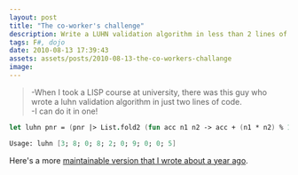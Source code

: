 ```yaml
---
layout: post
title: "The co-worker's challenge"
description: Write a LUHN validation algorithm in less than 2 lines of code.
tags: F#, dojo
date: 2010-08-13 17:39:43
assets: assets/posts/2010-08-13-the-co-workers-challange
image: 
---
```


> -When I took a LISP course at university, there was this guy who wrote a luhn validation algorithm in just two lines of code.  
> -I can do it in one!

```fsharp
let luhn pnr = (pnr |> List.fold2 (fun acc n1 n2 -> acc + (n1 * n2) % 10 + n1 * n2 / 10) 0 ([1..10] |> List.map (fun x -> (x % 2) + 1))) % 10 = 0                          

Usage: luhn [3; 8; 0; 8; 2; 0; 9; 0; 0; 5]
```

Here's a more [maintainable version that I wrote about a year ago](/2009/07/01/luhn-validation-with-fsharp/ "LUHN validation with F#").
